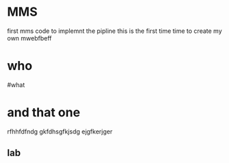 # MMS
first mms code to implemnt the pipline
this is the first time time to create my own mwebfbeff
 
 # who
 #what
 # and that one
 rfhhfdfndg
 gkfdhsgfkjsdg
 ejgfkerjger
 ## lab
